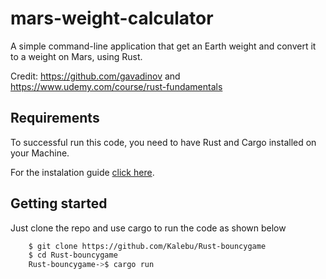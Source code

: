 # mars-weight-calculator

A simple command-line application that get an Earth weight and convert it to a weight on Mars, using Rust.

Credit: https://github.com/gavadinov and https://www.udemy.com/course/rust-fundamentals

## Requirements

To successful run this code, you need to have Rust and Cargo installed on your Machine.

For the instalation guide [click here](https://www.rust-lang.org/learn/get-started).

## Getting started 

Just clone the repo and use cargo to run the code as shown below 

```bash
    $ git clone https://github.com/Kalebu/Rust-bouncygame
    $ cd Rust-bouncygame
    Rust-bouncygame->$ cargo run 
```